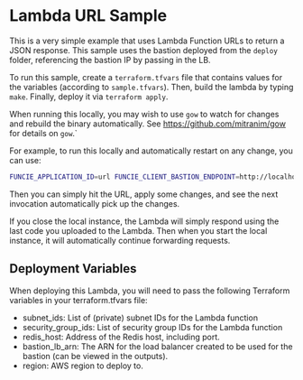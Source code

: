 # Lambda URL Sample

This is a very simple example that uses Lambda Function URLs to return a JSON response.
This sample uses the bastion deployed from the `deploy` folder, referencing the bastion IP by passing in the LB.

To run this sample, create a `terraform.tfvars` file that contains values for the variables (according to `sample.tfvars`).
Then, build the lambda by typing `make`.
Finally, deploy it via `terraform apply`.

When running this locally, you may wish to use `gow` to watch for changes and rebuild
the binary automatically. See https://github.com/mitranim/gow for details on `gow`.`

For example, to run this locally and automatically restart on any change, you can use:

```bash
FUNCIE_APPLICATION_ID=url FUNCIE_CLIENT_BASTION_ENDPOINT=http://localhost:8081 gow run main.go
```

Then you can simply hit the URL, apply some changes, and see the next invocation automatically
pick up the changes.

If you close the local instance, the Lambda will simply respond using the last code you uploaded
to the Lambda. Then when you start the local instance, it will automatically continue forwarding
requests.

## Deployment Variables

When deploying this Lambda, you will need to pass the following Terraform variables in your terraform.tfvars file:

- subnet_ids: List of (private) subnet IDs for the Lambda function
- security_group_ids: List of security group IDs for the Lambda function
- redis_host: Address of the Redis host, including port.
- bastion_lb_arn: The ARN for the load balancer created to be used for the bastion (can be viewed in the outputs).
- region: AWS region to deploy to.
